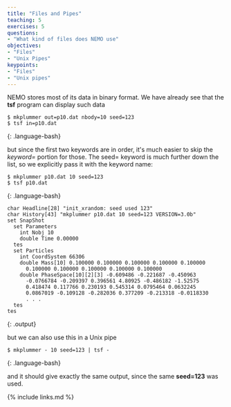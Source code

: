 ```yaml
---
title: "Files and Pipes"
teaching: 5
exercises: 5
questions:
- "What kind of files does NEMO use"
objectives:
- "Files"
- "Unix Pipes"
keypoints:
- "Files"
- "Unix pipes"
---
```



NEMO stores most of its data in binary format.  We have already see that the **tsf** program can
display such data

~~~
$ mkplummer out=p10.dat nbody=10 seed=123
$ tsf in=p10.dat
~~~
{: .language-bash}

but since the first two keywords are in order, it's much easier to skip the *keyword=* portion for
those. The seed= keyword is much further down the list, so we explicitly pass it with the keyword
name:

~~~
$ mkplummer p10.dat 10 seed=123
$ tsf p10.dat
~~~
{: .language-bash}


~~~
char Headline[28] "init_xrandom: seed used 123"
char History[43] "mkplummer p10.dat 10 seed=123 VERSION=3.0b"
set SnapShot
  set Parameters
    int Nobj 10 
    double Time 0.00000 
  tes
  set Particles
    int CoordSystem 66306 
    double Mass[10] 0.100000 0.100000 0.100000 0.100000 0.100000 
      0.100000 0.100000 0.100000 0.100000 0.100000 
    double PhaseSpace[10][2][3] -0.609486 -0.221687 -0.450963 
      -0.0766784 -0.209397 0.396561 4.80925 -0.486182 -1.52575 
      0.418474 0.117766 0.230193 0.545314 0.0795464 0.0632245 
      0.0867019 -0.109128 -0.282036 0.377209 -0.213318 -0.0118330 
      . . .
  tes
tes
~~~
{: .output}

but we can also use this in a Unix pipe 

~~~
$ mkplummer - 10 seed=123 | tsf -
~~~
{: .language-bash}

and it should give exactly the same output, since the same **seed=123** was used.



{% include links.md %}

